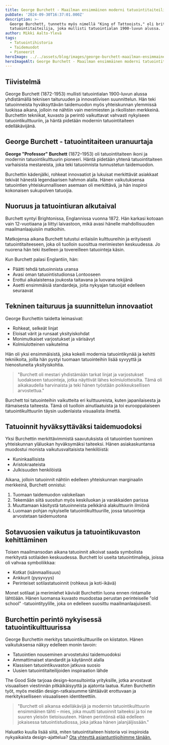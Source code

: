 ```yaml
---
title: George Burchett - Maailman ensimmäinen moderni tatuointitaiteilija
pubDate: '2024-09-30T16:37:01.000Z'
description: >-
  George Burchett, tunnettu myös nimellä "King of Tattooists," oli brittiläinen
  tatuointitaiteilija, joka mullisti tatuointialan 1900-luvun alussa.
author: Mikki Aalto-Ylevä
tags:
  - Tatuointihistoria
  - Taidemuodot
  - Pioneerit
heroImage: ../../assets/blog/images/george-burchett-maailman-ensimmainen-moderni-tatuointitaiteilija/featured.webp
heroImageAlt: George Burchett - Maailman ensimmäinen moderni tatuointitaiteilija
---
```


## Tiivistelmä

George Burchett (1872-1953) mullisti tatuointialan 1900-luvun alussa yhdistämällä teknisen taituruuden ja innovatiivisen suunnittelun. Hän teki tatuoinneista hyväksyttävän taidemuodon myös yhteiskunnan ylemmissä luokissa aikana, jolloin ne nähtiin vain merimiesten ja rikollisten merkkeinä. Burchettin tekniikat, kuvasto ja perintö vaikuttavat vahvasti nykyiseen tatuointikulttuuriin, ja häntä pidetään modernin tatuointitaiteen edelläkävijänä.

## George Burchett - tatuointitaiteen uranuurtaja

**George "Professor" Burchett** (1872–1953) oli tatuointitaiteen ikoni ja modernin tatuointikulttuurin pioneeri. Häntä pidetään yhtenä tatuointitaiteen varhaisista mestareista, joka teki tatuoinnista tunnustetun taidemuodon. 

Burchettin kädenjälki, rohkeat innovaatiot ja lukuisat merkittävät asiakkaat tekivät hänestä legendaarisen hahmon alalla. Hänen vaikutuksensa tatuointien yhteiskunnalliseen asemaan oli merkittävä, ja hän inspiroi kokonaisen sukupolven tatuoijia.

## Nuoruus ja tatuointiuran alkutaival

Burchett syntyi Brightonissa, Englannissa vuonna 1872. Hän karkasi kotoaan vain 12-vuotiaana ja liittyi laivastoon, mikä avasi hänelle mahdollisuuden maailmanlaajuisiin matkoihin.

Matkojensa aikana Burchett tutustui erilaisiin kulttuureihin ja erityisesti tatuointitaiteeseen, joka oli tuolloin suosittua merimiesten keskuudessa. Jo nuorena hän teki itselleen ja tovereilleen tatuointeja käsin.

Kun Burchett palasi Englantiin, hän:
- Päätti tehdä tatuoinnista uransa
- Avasi oman tatuointistudionsa Lontooseen
- Erottui aikalaistensa joukosta taitavana ja luovana tekijänä
- Asetti ensimmäisiä standardeja, joita nykyajan tatuoijat edelleen seuraavat

## Tekninen taituruus ja suunnittelun innovaatiot

George Burchettin taidetta leimasivat:
- Rohkeat, selkeät linjat
- Eloisat värit ja runsaat yksityiskohdat
- Monimutkaiset varjostukset ja värisävyt
- Kolmiulotteinen vaikutelma

Hän oli yksi ensimmäisistä, joka kokeili modernia tatuointikynää ja kehitti tekniikoita, joilla hän pystyi tuomaan tatuointeihin lisää syvyyttä ja hienostuneita yksityiskohtia.

> "Burchett oli mestari yhdistämään tarkat linjat ja varjostukset luodakseen tatuointeja, jotka näyttivät lähes kolmiulotteisilta. Tämä oli aikakaudella harvinaista ja teki hänen työstään poikkeuksellisen arvostettua."

Burchett toi tatuointeihin vaikutteita eri kulttuureista, kuten japanilaisesta ja itämaisesta taiteesta. Tämä oli tuolloin ainutlaatuista ja toi eurooppalaiseen tatuointikulttuuriin täysin uudenlaista visuaalista ilmettä.

## Tatuoinnit hyväksyttäväksi taidemuodoksi

Yksi Burchettin merkittävimmistä saavutuksista oli tatuointien tuominen yhteiskunnan yläluokan hyväksymäksi taiteeksi. Hänen asiakaskuntansa muodostui monista vaikutusvaltaisista henkilöistä:

- Kuninkaallisista
- Aristokraateista
- Julkisuuden henkilöistä

Aikana, jolloin tatuoinnit nähtiin edelleen yhteiskunnan marginaalin merkkeinä, Burchett onnistui:
1. Tuomaan taidemuodon valokeilaan
2. Tekemään siitä suositun myös keskiluokan ja varakkaiden parissa
3. Muuttamaan käsitystä tatuoinneista pelkkänä alakulttuurin ilmiönä
4. Luomaan pohjan nykyiselle tatuointikulttuurille, jossa tatuointeja arvostetaan taidemuotona

## Sotavuosien vaikutus ja tatuointikuvaston kehittäminen

Toisen maailmansodan aikana tatuoinnit alkoivat saada symbolista merkitystä sotilaiden keskuudessa. Burchett loi useita tatuointimalleja, joissa oli vahvaa symboliikkaa:

- Kotkat (isänmaallisuus)
- Ankkurit (pysyvyys)
- Perinteiset sotilastatuoinnit (rohkeus ja koti-ikävä)

Monet sotilaat ja merimiehet kävivät Burchettin luona ennen rintamalle lähtöään. Hänen luomansa kuvasto muodostaa perustan perinteiselle "old school" -tatuointityylille, joka on edelleen suosittu maailmanlaajuisesti.

## Burchettin perintö nykyisessä tatuointikulttuurissa

George Burchettin merkitys tatuointikulttuurille on kiistaton. Hänen vaikutuksensa näkyy edelleen monin tavoin:

- Tatuointien nouseminen arvostetuksi taidemuodoksi
- Ammattimaiset standardit ja käytännöt alalla
- Klassisen tatuointikuvaston jatkuva suosio
- Uusien tatuointitaiteilijoiden inspiraation lähde

The Good Side tarjoaa design-konsultointia yrityksille, jotka arvostavat visuaalisen viestinnän pitkäikäisyyttä ja ajatonta laatua. Kuten Burchettin työt, myös meidän design-ratkaisumme tähtäävät erottuvaan ja merkitykselliseen visuaaliseen identiteettiin.

> "Burchett oli aikansa edelläkävijä ja modernin tatuointikulttuurin ensimmäinen tähti – mies, joka muutti tatuoinnit taiteeksi ja toi ne suuren yleisön tietoisuuteen. Hänen perintönsä elää edelleen jokaisessa tatuointistudiossa, joka jatkaa hänen jalanjäljissään."

Haluatko kuulla lisää siitä, miten tatuointitaiteen historia voi inspiroida nykyaikaista design-ajattelua? [Ota yhteyttä asiantuntijoihimme tänään.](/contact)